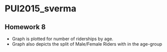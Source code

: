 # PUI2015_sverma

## Homework 8

 * Graph is plotted for number of riderships by age.
 * Graph also depicts the split of Male/Female Riders with in the age-group

